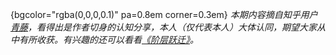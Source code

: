 {bgcolor="rgba(0,0,0,0.1)" pa=0.8em corner=0.3em}
*本期内容摘自知乎用户[青藤](https://www.zhihu.com/people/wang-xiang-99-13-23)，看得出是作者切身的认知分享，本人（仅代表本人）大体认同，期望大家从中有所收获。有兴趣的还可以看看[《阶层跃迁》](https://book.douban.com/subject/30204668/)。*


